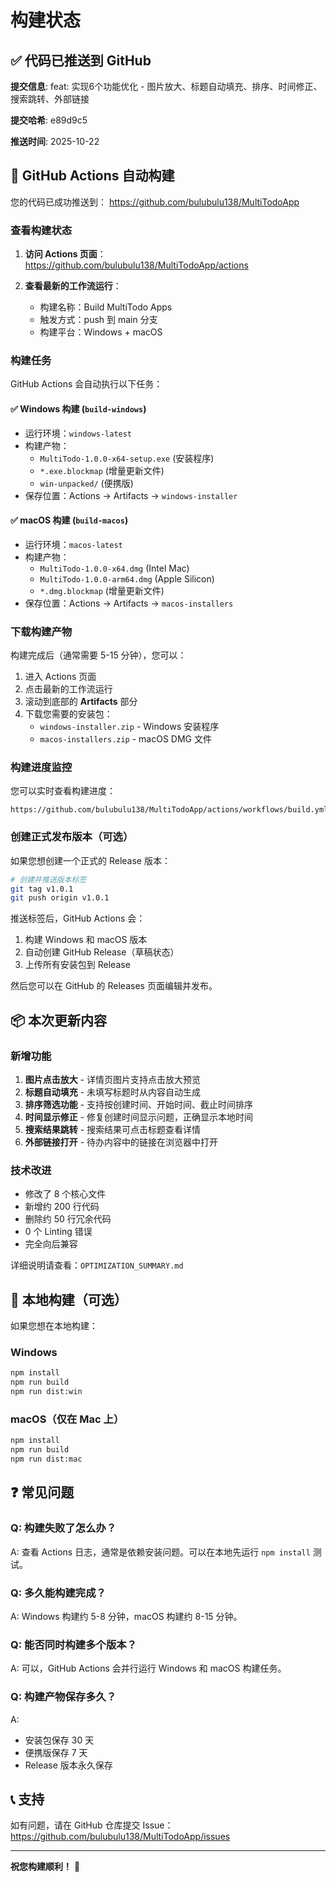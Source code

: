 # 构建状态

## ✅ 代码已推送到 GitHub

**提交信息**: feat: 实现6个功能优化 - 图片放大、标题自动填充、排序、时间修正、搜索跳转、外部链接

**提交哈希**: e89d9c5

**推送时间**: 2025-10-22

## 🚀 GitHub Actions 自动构建

您的代码已成功推送到：
https://github.com/bulubulu138/MultiTodoApp

### 查看构建状态

1. **访问 Actions 页面**：
   https://github.com/bulubulu138/MultiTodoApp/actions

2. **查看最新的工作流运行**：
   - 构建名称：Build MultiTodo Apps
   - 触发方式：push 到 main 分支
   - 构建平台：Windows + macOS

### 构建任务

GitHub Actions 会自动执行以下任务：

#### ✅ Windows 构建 (`build-windows`)
- 运行环境：`windows-latest`
- 构建产物：
  - `MultiTodo-1.0.0-x64-setup.exe` (安装程序)
  - `*.exe.blockmap` (增量更新文件)
  - `win-unpacked/` (便携版)
- 保存位置：Actions → Artifacts → `windows-installer`

#### ✅ macOS 构建 (`build-macos`)
- 运行环境：`macos-latest`
- 构建产物：
  - `MultiTodo-1.0.0-x64.dmg` (Intel Mac)
  - `MultiTodo-1.0.0-arm64.dmg` (Apple Silicon)
  - `*.dmg.blockmap` (增量更新文件)
- 保存位置：Actions → Artifacts → `macos-installers`

### 下载构建产物

构建完成后（通常需要 5-15 分钟），您可以：

1. 进入 Actions 页面
2. 点击最新的工作流运行
3. 滚动到底部的 **Artifacts** 部分
4. 下载您需要的安装包：
   - `windows-installer.zip` - Windows 安装程序
   - `macos-installers.zip` - macOS DMG 文件

### 构建进度监控

您可以实时查看构建进度：
```
https://github.com/bulubulu138/MultiTodoApp/actions/workflows/build.yml
```

### 创建正式发布版本（可选）

如果您想创建一个正式的 Release 版本：

```bash
# 创建并推送版本标签
git tag v1.0.1
git push origin v1.0.1
```

推送标签后，GitHub Actions 会：
1. 构建 Windows 和 macOS 版本
2. 自动创建 GitHub Release（草稿状态）
3. 上传所有安装包到 Release

然后您可以在 GitHub 的 Releases 页面编辑并发布。

## 📦 本次更新内容

### 新增功能

1. **图片点击放大** - 详情页图片支持点击放大预览
2. **标题自动填充** - 未填写标题时从内容自动生成
3. **排序筛选功能** - 支持按创建时间、开始时间、截止时间排序
4. **时间显示修正** - 修复创建时间显示问题，正确显示本地时间
5. **搜索结果跳转** - 搜索结果可点击标题查看详情
6. **外部链接打开** - 待办内容中的链接在浏览器中打开

### 技术改进

- 修改了 8 个核心文件
- 新增约 200 行代码
- 删除约 50 行冗余代码
- 0 个 Linting 错误
- 完全向后兼容

详细说明请查看：`OPTIMIZATION_SUMMARY.md`

## 🔧 本地构建（可选）

如果您想在本地构建：

### Windows
```bash
npm install
npm run build
npm run dist:win
```

### macOS（仅在 Mac 上）
```bash
npm install
npm run build
npm run dist:mac
```

## ❓ 常见问题

### Q: 构建失败了怎么办？
A: 查看 Actions 日志，通常是依赖安装问题。可以在本地先运行 `npm install` 测试。

### Q: 多久能构建完成？
A: Windows 构建约 5-8 分钟，macOS 构建约 8-15 分钟。

### Q: 能否同时构建多个版本？
A: 可以，GitHub Actions 会并行运行 Windows 和 macOS 构建任务。

### Q: 构建产物保存多久？
A: 
- 安装包保存 30 天
- 便携版保存 7 天
- Release 版本永久保存

## 📞 支持

如有问题，请在 GitHub 仓库提交 Issue：
https://github.com/bulubulu138/MultiTodoApp/issues

---

**祝您构建顺利！** 🎉

